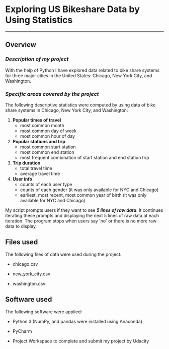 # **Exploring US Bikeshare Data by Using Statistics**
***

## **Overview**
### _Description of my project_
With the help of Python I have explored data related to bike share systems for three major cities in the United States: Chicago, New York City, and Washington.
### _Specific areas covered by the project_
The following descriptive statistics were computed by using data of bike share systems in Chicago, New York City, and Washington:
1.  **Popular times of travel**
    + most common month
    - most common day of week
    - most common hour of day
1.  **Popular stations and trip**
    + most common start station
    - most common end station
    + most frequent combination of start station and end station trip
1.  **Trip duration**
    + total travel time
    - average travel time
1.  **User info**
    + counts of each user type
    - counts of each gender (it was only available for NYC and Chicago)
    - earliest, most recent, most common year of birth (it was only available for NYC and Chicago)

My script prompts users if they want to see **_5 lines of raw data_**. It continues iterating these prompts and displaying the next 5 lines of raw data at each iteration. The program stops when users say 'no' or there is no more raw data to display.

## **Files used**
The following files of data were used during the project:
- chicago.csv
+ new_york_city.csv
* washington.csv

## **Software used**
The following software were applied:
- Python 3 (NumPy, and pandas were installed using Anaconda)
+ PyCharm
* Project Workspace to complete and submit my project by Udacity
